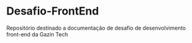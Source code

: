 # Desafio-FrontEnd
Repositório destinado a documentação de desafio de desenvolvimento front-end da Gazin Tech
